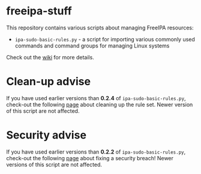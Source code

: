 # freeipa-stuff
This repository contains various scripts about managing FreeIPA resources:

* ``ipa-sudo-basic-rules.py`` - a script for importing various commonly used commands and command groups for managing Linux systems

Check out the [wiki](https://github.com/stdevel/freeipa-stuff/wiki) for more details.

# Clean-up advise
If you have used earlier versions than **0.2.4** of `ipa-sudo-basic-rules.py`, check-out the following [page](https://github.com/stdevel/freeipa-stuff/wiki/cleanup-024) about cleaning up the rule set. Newer version of this script are not affected.

# Security advise
If you have used earlier versions than **0.2.2** of `ipa-sudo-basic-rules.py`, check-out the following [page](https://github.com/stdevel/freeipa-stuff/wiki/security-pre-022) about fixing a security breach! Newer versions of this script are not affected.
